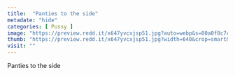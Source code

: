 ```yaml
---
title:  "Panties to the side"
metadate: "hide"
categories: [ Pussy ]
image: "https://preview.redd.it/x647yvcxjsp51.jpg?auto=webp&s=00a0f8c7cf3fa78cabd4a4ca45750ed1b7b4a1f3"
thumb: "https://preview.redd.it/x647yvcxjsp51.jpg?width=640&crop=smart&auto=webp&s=0de433c737e2c04bf0165c037aa58569c5d8b3e5"
visit: ""
---
```

Panties to the side
